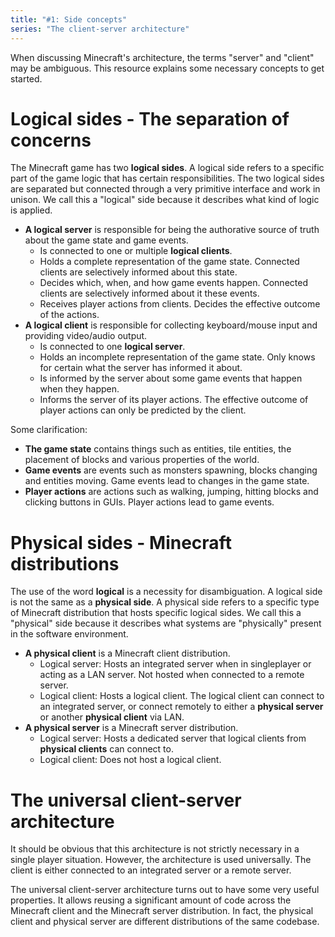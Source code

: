```yaml
---
title: "#1: Side concepts"
series: "The client-server architecture"
---
```

When discussing Minecraft's architecture, the terms "server" and "client" may be ambiguous.
This resource explains some necessary concepts to get started.

# Logical sides - The separation of concerns
The Minecraft game has two **logical sides**. A logical side refers to a specific part of the game logic that has certain responsibilities.
The two logical sides are separated but connected through a very primitive interface and work in unison.
We call this a "logical" side because it describes what kind of logic is applied.

- **A logical server** is responsible for being the authorative source of truth about the game state and game events.
  - Is connected to one or multiple **logical clients**.
  - Holds a complete representation of the game state. Connected clients are selectively informed about this state.
  - Decides which, when, and how game events happen. Connected clients are selectively informed about it these events.
  - Receives player actions from clients. Decides the effective outcome of the actions.
- **A logical client** is responsible for collecting keyboard/mouse input and providing video/audio output.
  - Is connected to one **logical server**.
  - Holds an incomplete representation of the game state. Only knows for certain what the server has informed it about.
  - Is informed by the server about some game events that happen when they happen.
  - Informs the server of its player actions. The effective outcome of player actions can only be predicted by the client.

Some clarification:
- **The game state** contains things such as entities, tile entities, the placement of blocks and various properties of the world.
- **Game events** are events such as monsters spawning, blocks changing and entities moving. Game events lead to changes in the game state.
- **Player actions** are actions such as walking, jumping, hitting blocks and clicking buttons in GUIs. Player actions lead to game events.

# Physical sides - Minecraft distributions
The use of the word **logical** is a necessity for disambiguation. A logical side is not the same as a **physical side**.
A physical side refers to a specific type of Minecraft distribution that hosts specific logical sides.
We call this a "physical" side because it describes what systems are "physically" present in the software environment.

- **A physical client** is a Minecraft client distribution.
  - Logical server: Hosts an integrated server when in singleplayer or acting as a LAN server. Not hosted when connected to a remote server.
  - Logical client: Hosts a logical client. The logical client can connect to an integrated server, or connect remotely to either a **physical server** or another **physical client** via LAN.
- **A physical server** is a Minecraft server distribution.
  - Logical server: Hosts a dedicated server that logical clients from **physical clients** can connect to.
  - Logical client: Does not host a logical client.

# The universal client-server architecture
It should be obvious that this architecture is not strictly necessary in a single player situation.
However, the architecture is used universally. The client is either connected to an integrated server or a remote server.

The universal client-server architecture turns out to have some very useful properties.
It allows reusing a significant amount of code across the Minecraft client and the Minecraft server distribution.
In fact, the physical client and physical server are different distributions of the same codebase.
